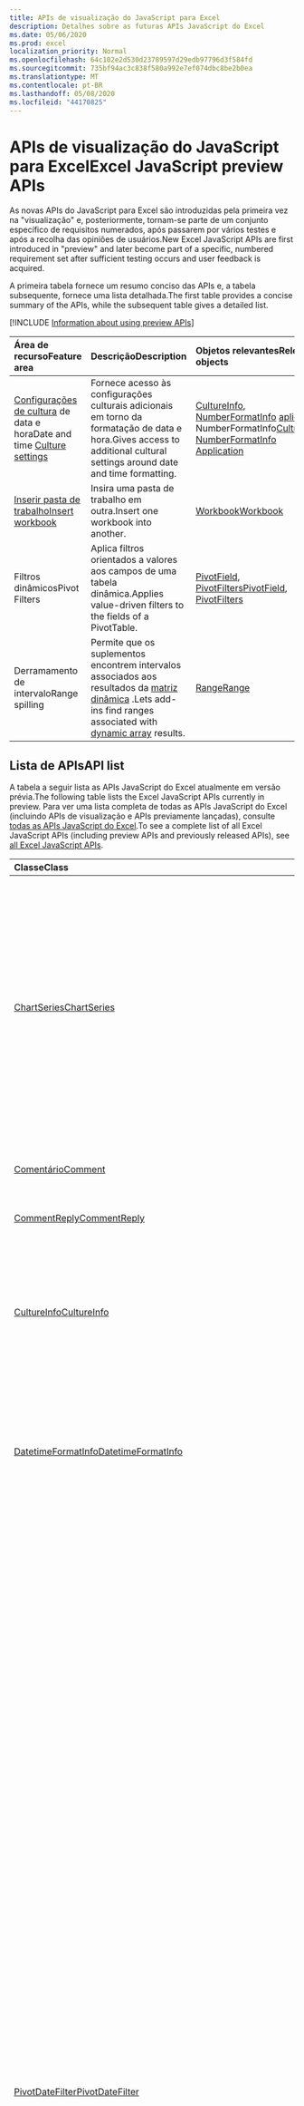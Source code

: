 ```yaml
---
title: APIs de visualização do JavaScript para Excel
description: Detalhes sobre as futuras APIs JavaScript do Excel
ms.date: 05/06/2020
ms.prod: excel
localization_priority: Normal
ms.openlocfilehash: 64c102e2d530d23789597d29edb97796d3f584fd
ms.sourcegitcommit: 735bf94ac3c838f580a992e7ef074dbc8be2b0ea
ms.translationtype: MT
ms.contentlocale: pt-BR
ms.lasthandoff: 05/08/2020
ms.locfileid: "44170825"
---
```

# <a name="excel-javascript-preview-apis"></a><span data-ttu-id="4023e-103">APIs de visualização do JavaScript para Excel</span><span class="sxs-lookup"><span data-stu-id="4023e-103">Excel JavaScript preview APIs</span></span>

<span data-ttu-id="4023e-104">As novas APIs do JavaScript para Excel são introduzidas pela primeira vez na "visualização" e, posteriormente, tornam-se parte de um conjunto específico de requisitos numerados, após passarem por vários testes e após a recolha das opiniões de usuários.</span><span class="sxs-lookup"><span data-stu-id="4023e-104">New Excel JavaScript APIs are first introduced in "preview" and later become part of a specific, numbered requirement set after sufficient testing occurs and user feedback is acquired.</span></span>

<span data-ttu-id="4023e-105">A primeira tabela fornece um resumo conciso das APIs e, a tabela subsequente, fornece uma lista detalhada.</span><span class="sxs-lookup"><span data-stu-id="4023e-105">The first table provides a concise summary of the APIs, while the subsequent table gives a detailed list.</span></span>

[!INCLUDE [Information about using preview APIs](../../includes/using-preview-apis-host.md)]

| <span data-ttu-id="4023e-106">Área de recurso</span><span class="sxs-lookup"><span data-stu-id="4023e-106">Feature area</span></span> | <span data-ttu-id="4023e-107">Descrição</span><span class="sxs-lookup"><span data-stu-id="4023e-107">Description</span></span> | <span data-ttu-id="4023e-108">Objetos relevantes</span><span class="sxs-lookup"><span data-stu-id="4023e-108">Relevant objects</span></span> |
|:--- |:--- |:--- |
| <span data-ttu-id="4023e-109">[Configurações de cultura](../../excel/excel-add-ins-workbooks.md#access-application-culture-settings) de data e hora</span><span class="sxs-lookup"><span data-stu-id="4023e-109">Date and time [Culture settings](../../excel/excel-add-ins-workbooks.md#access-application-culture-settings)</span></span> | <span data-ttu-id="4023e-110">Fornece acesso às configurações culturais adicionais em torno da formatação de data e hora.</span><span class="sxs-lookup"><span data-stu-id="4023e-110">Gives access to additional cultural settings around date and time formatting.</span></span> | <span data-ttu-id="4023e-111">[CultureInfo](/javascript/api/excel/excel.cultureinfo), [NumberFormatInfo](/javascript/api/excel/excel.numberformatinfo) [aplicativo](/javascript/api/excel/excel.application) NumberFormatInfo</span><span class="sxs-lookup"><span data-stu-id="4023e-111">[CultureInfo](/javascript/api/excel/excel.cultureinfo), [NumberFormatInfo](/javascript/api/excel/excel.numberformatinfo) [Application](/javascript/api/excel/excel.application)</span></span> |
| [<span data-ttu-id="4023e-112">Inserir pasta de trabalho</span><span class="sxs-lookup"><span data-stu-id="4023e-112">Insert workbook</span></span>](../../excel/excel-add-ins-workbooks.md#insert-a-copy-of-an-existing-workbook-into-the-current-one-preview) | <span data-ttu-id="4023e-113">Insira uma pasta de trabalho em outra.</span><span class="sxs-lookup"><span data-stu-id="4023e-113">Insert one workbook into another.</span></span>  | [<span data-ttu-id="4023e-114">Workbook</span><span class="sxs-lookup"><span data-stu-id="4023e-114">Workbook</span></span>](/javascript/api/excel/excel.worksheetcollection) |
| <span data-ttu-id="4023e-115">Filtros dinâmicos</span><span class="sxs-lookup"><span data-stu-id="4023e-115">Pivot Filters</span></span> | <span data-ttu-id="4023e-116">Aplica filtros orientados a valores aos campos de uma tabela dinâmica.</span><span class="sxs-lookup"><span data-stu-id="4023e-116">Applies value-driven filters to the fields of a PivotTable.</span></span> | <span data-ttu-id="4023e-117">[PivotField](/javascript/api/excel/excel.pivotfield#applyfilter-filter-), [PivotFilters](/javascript/api/excel/excel.pivotFilters)</span><span class="sxs-lookup"><span data-stu-id="4023e-117">[PivotField](/javascript/api/excel/excel.pivotfield#applyfilter-filter-), [PivotFilters](/javascript/api/excel/excel.pivotFilters)</span></span> |
|<span data-ttu-id="4023e-118">Derramamento de intervalo</span><span class="sxs-lookup"><span data-stu-id="4023e-118">Range spilling</span></span> | <span data-ttu-id="4023e-119">Permite que os suplementos encontrem intervalos associados aos resultados da [matriz dinâmica](https://support.microsoft.com/office/dynamic-array-formulas-and-spilled-array-behavior-205c6b06-03ba-4151-89a1-87a7eb36e531) .</span><span class="sxs-lookup"><span data-stu-id="4023e-119">Lets add-ins find ranges associated with [dynamic array](https://support.microsoft.com/office/dynamic-array-formulas-and-spilled-array-behavior-205c6b06-03ba-4151-89a1-87a7eb36e531) results.</span></span> | [<span data-ttu-id="4023e-120">Range</span><span class="sxs-lookup"><span data-stu-id="4023e-120">Range</span></span>](/javascript/api/excel/excel.range) |

## <a name="api-list"></a><span data-ttu-id="4023e-121">Lista de APIs</span><span class="sxs-lookup"><span data-stu-id="4023e-121">API list</span></span>

<span data-ttu-id="4023e-122">A tabela a seguir lista as APIs JavaScript do Excel atualmente em versão prévia.</span><span class="sxs-lookup"><span data-stu-id="4023e-122">The following table lists the Excel JavaScript APIs currently in preview.</span></span> <span data-ttu-id="4023e-123">Para ver uma lista completa de todas as APIs JavaScript do Excel (incluindo APIs de visualização e APIs previamente lançadas), consulte [todas as APIs JavaScript do Excel](/javascript/api/excel?view=excel-js-preview).</span><span class="sxs-lookup"><span data-stu-id="4023e-123">To see a complete list of all Excel JavaScript APIs (including preview APIs and previously released APIs), see [all Excel JavaScript APIs](/javascript/api/excel?view=excel-js-preview).</span></span>

| <span data-ttu-id="4023e-124">Classe</span><span class="sxs-lookup"><span data-stu-id="4023e-124">Class</span></span> | <span data-ttu-id="4023e-125">Campos</span><span class="sxs-lookup"><span data-stu-id="4023e-125">Fields</span></span> | <span data-ttu-id="4023e-126">Descrição</span><span class="sxs-lookup"><span data-stu-id="4023e-126">Description</span></span> |
|:---|:---|:---|
|[<span data-ttu-id="4023e-127">ChartSeries</span><span class="sxs-lookup"><span data-stu-id="4023e-127">ChartSeries</span></span>](/javascript/api/excel/excel.chartseries)|[<span data-ttu-id="4023e-128">getDimensionValues (dimensão: Excel. ChartSeriesDimension)</span><span class="sxs-lookup"><span data-stu-id="4023e-128">getDimensionValues(dimension: Excel.ChartSeriesDimension)</span></span>](/javascript/api/excel/excel.chartseries#getdimensionvalues-dimension-)|<span data-ttu-id="4023e-129">Obtém os valores de uma única dimensão da série de gráficos.</span><span class="sxs-lookup"><span data-stu-id="4023e-129">Gets the values from a single dimension of the chart series.</span></span> <span data-ttu-id="4023e-130">Podem ser valores de categoria ou valores de dados, dependendo da dimensão especificada e de como os dados são mapeados para a série de gráficos.</span><span class="sxs-lookup"><span data-stu-id="4023e-130">These could be either category values or data values, depending on the dimension specified and how the data is mapped for the chart series.</span></span>|
|[<span data-ttu-id="4023e-131">Comentário</span><span class="sxs-lookup"><span data-stu-id="4023e-131">Comment</span></span>](/javascript/api/excel/excel.comment)|[<span data-ttu-id="4023e-132">contentType</span><span class="sxs-lookup"><span data-stu-id="4023e-132">contentType</span></span>](/javascript/api/excel/excel.comment#contenttype)|<span data-ttu-id="4023e-133">Obtém o tipo de conteúdo do comentário.</span><span class="sxs-lookup"><span data-stu-id="4023e-133">Gets the content type of the comment.</span></span>|
|[<span data-ttu-id="4023e-134">CommentReply</span><span class="sxs-lookup"><span data-stu-id="4023e-134">CommentReply</span></span>](/javascript/api/excel/excel.commentreply)|[<span data-ttu-id="4023e-135">contentType</span><span class="sxs-lookup"><span data-stu-id="4023e-135">contentType</span></span>](/javascript/api/excel/excel.commentreply#contenttype)|<span data-ttu-id="4023e-136">O tipo de conteúdo da resposta.</span><span class="sxs-lookup"><span data-stu-id="4023e-136">The content type of the reply.</span></span>|
|[<span data-ttu-id="4023e-137">CultureInfo</span><span class="sxs-lookup"><span data-stu-id="4023e-137">CultureInfo</span></span>](/javascript/api/excel/excel.cultureinfo)|[<span data-ttu-id="4023e-138">datetimeFormat</span><span class="sxs-lookup"><span data-stu-id="4023e-138">datetimeFormat</span></span>](/javascript/api/excel/excel.cultureinfo#datetimeformat)|<span data-ttu-id="4023e-139">Define o formato culturalmente apropriado para exibir data e hora.</span><span class="sxs-lookup"><span data-stu-id="4023e-139">Defines the culturally appropriate format of displaying date and time.</span></span> <span data-ttu-id="4023e-140">Isso é baseado nas configurações atuais de cultura do sistema.</span><span class="sxs-lookup"><span data-stu-id="4023e-140">This is based on current system culture settings.</span></span>|
|[<span data-ttu-id="4023e-141">DatetimeFormatInfo</span><span class="sxs-lookup"><span data-stu-id="4023e-141">DatetimeFormatInfo</span></span>](/javascript/api/excel/excel.datetimeformatinfo)|[<span data-ttu-id="4023e-142">dateSeparator</span><span class="sxs-lookup"><span data-stu-id="4023e-142">dateSeparator</span></span>](/javascript/api/excel/excel.datetimeformatinfo#dateseparator)|<span data-ttu-id="4023e-143">Obtém a cadeia de caracteres usada como o separador de data.</span><span class="sxs-lookup"><span data-stu-id="4023e-143">Gets the string used as the date separator.</span></span> <span data-ttu-id="4023e-144">Isso é baseado nas configurações atuais do sistema.</span><span class="sxs-lookup"><span data-stu-id="4023e-144">This is based on current system settings.</span></span>|
||[<span data-ttu-id="4023e-145">longDatePattern</span><span class="sxs-lookup"><span data-stu-id="4023e-145">longDatePattern</span></span>](/javascript/api/excel/excel.datetimeformatinfo#longdatepattern)|<span data-ttu-id="4023e-146">Obtém a cadeia de caracteres de formato para um valor de data longa.</span><span class="sxs-lookup"><span data-stu-id="4023e-146">Gets the format string for a long date value.</span></span> <span data-ttu-id="4023e-147">Isso é baseado nas configurações atuais do sistema.</span><span class="sxs-lookup"><span data-stu-id="4023e-147">This is based on current system settings.</span></span>|
||[<span data-ttu-id="4023e-148">longTimePattern</span><span class="sxs-lookup"><span data-stu-id="4023e-148">longTimePattern</span></span>](/javascript/api/excel/excel.datetimeformatinfo#longtimepattern)|<span data-ttu-id="4023e-149">Obtém a cadeia de caracteres de formato para um valor de tempo longo.</span><span class="sxs-lookup"><span data-stu-id="4023e-149">Gets the format string for a long time value.</span></span> <span data-ttu-id="4023e-150">Isso é baseado nas configurações atuais do sistema.</span><span class="sxs-lookup"><span data-stu-id="4023e-150">This is based on current system settings.</span></span>|
||[<span data-ttu-id="4023e-151">shortDatePattern</span><span class="sxs-lookup"><span data-stu-id="4023e-151">shortDatePattern</span></span>](/javascript/api/excel/excel.datetimeformatinfo#shortdatepattern)|<span data-ttu-id="4023e-152">Obtém a cadeia de caracteres de formato para um valor de data abreviada.</span><span class="sxs-lookup"><span data-stu-id="4023e-152">Gets the format string for a short date value.</span></span> <span data-ttu-id="4023e-153">Isso é baseado nas configurações atuais do sistema.</span><span class="sxs-lookup"><span data-stu-id="4023e-153">This is based on current system settings.</span></span>|
||[<span data-ttu-id="4023e-154">timeSeparator</span><span class="sxs-lookup"><span data-stu-id="4023e-154">timeSeparator</span></span>](/javascript/api/excel/excel.datetimeformatinfo#timeseparator)|<span data-ttu-id="4023e-155">Obtém a cadeia de caracteres usada como o separador de tempo.</span><span class="sxs-lookup"><span data-stu-id="4023e-155">Gets the string used as the time separator.</span></span> <span data-ttu-id="4023e-156">Isso é baseado nas configurações atuais do sistema.</span><span class="sxs-lookup"><span data-stu-id="4023e-156">This is based on current system settings.</span></span>|
|[<span data-ttu-id="4023e-157">PivotDateFilter</span><span class="sxs-lookup"><span data-stu-id="4023e-157">PivotDateFilter</span></span>](/javascript/api/excel/excel.pivotdatefilter)|[<span data-ttu-id="4023e-158">comparador</span><span class="sxs-lookup"><span data-stu-id="4023e-158">comparator</span></span>](/javascript/api/excel/excel.pivotdatefilter#comparator)|<span data-ttu-id="4023e-159">O comparador é o valor estático ao qual outros valores são comparados.</span><span class="sxs-lookup"><span data-stu-id="4023e-159">The comparator is the static value to which other values are compared.</span></span> <span data-ttu-id="4023e-160">O tipo de comparação é definido pela condição.</span><span class="sxs-lookup"><span data-stu-id="4023e-160">The type of comparison is defined by the condition.</span></span>|
||[<span data-ttu-id="4023e-161">condição</span><span class="sxs-lookup"><span data-stu-id="4023e-161">condition</span></span>](/javascript/api/excel/excel.pivotdatefilter#condition)|<span data-ttu-id="4023e-162">Especifica a condição para o filtro, que define os critérios de filtragem necessários.</span><span class="sxs-lookup"><span data-stu-id="4023e-162">Specifies the condition for the filter, which defines the necessary filtering criteria.</span></span>|
||[<span data-ttu-id="4023e-163">Exclude</span><span class="sxs-lookup"><span data-stu-id="4023e-163">exclusive</span></span>](/javascript/api/excel/excel.pivotdatefilter#exclusive)|<span data-ttu-id="4023e-164">Se true, Filter *excluirá* itens que atendem aos critérios.</span><span class="sxs-lookup"><span data-stu-id="4023e-164">If true, filter *excludes* items that meet criteria.</span></span> <span data-ttu-id="4023e-165">O padrão é false (filtrar para incluir itens que atendam aos critérios).</span><span class="sxs-lookup"><span data-stu-id="4023e-165">The default is false (filter to include items that meet criteria).</span></span>|
||[<span data-ttu-id="4023e-166">lowerBound</span><span class="sxs-lookup"><span data-stu-id="4023e-166">lowerBound</span></span>](/javascript/api/excel/excel.pivotdatefilter#lowerbound)|<span data-ttu-id="4023e-167">O limite inferior do intervalo para a `Between` condição de filtro.</span><span class="sxs-lookup"><span data-stu-id="4023e-167">The lower-bound of the range for the `Between` filter condition.</span></span>|
||[<span data-ttu-id="4023e-168">upperBound</span><span class="sxs-lookup"><span data-stu-id="4023e-168">upperBound</span></span>](/javascript/api/excel/excel.pivotdatefilter#upperbound)|<span data-ttu-id="4023e-169">O limite superior do intervalo para a `Between` condição de filtro.</span><span class="sxs-lookup"><span data-stu-id="4023e-169">The upper-bound of the range for the `Between` filter condition.</span></span>|
||[<span data-ttu-id="4023e-170">wholeDays</span><span class="sxs-lookup"><span data-stu-id="4023e-170">wholeDays</span></span>](/javascript/api/excel/excel.pivotdatefilter#wholedays)|<span data-ttu-id="4023e-171">Para as condições `Equals`de filtro `Between` ,, e, indica se as comparações devem ser feitas como dias inteiros. `Before` `After`</span><span class="sxs-lookup"><span data-stu-id="4023e-171">For `Equals`, `Before`, `After`, and `Between` filter conditions, indicates if comparisons should be made as whole days.</span></span>|
|[<span data-ttu-id="4023e-172">PivotField</span><span class="sxs-lookup"><span data-stu-id="4023e-172">PivotField</span></span>](/javascript/api/excel/excel.pivotfield)|[<span data-ttu-id="4023e-173">applyFilter (filtro: Excel. PivotFilters)</span><span class="sxs-lookup"><span data-stu-id="4023e-173">applyFilter(filter: Excel.PivotFilters)</span></span>](/javascript/api/excel/excel.pivotfield#applyfilter-filter-)|<span data-ttu-id="4023e-174">Define um ou vários dos PivotFilters atuais do campo e os aplica ao campo.</span><span class="sxs-lookup"><span data-stu-id="4023e-174">Sets one or multiple of the field's current PivotFilters and applies them to the field.</span></span>|
||[<span data-ttu-id="4023e-175">clearAllFilters ()</span><span class="sxs-lookup"><span data-stu-id="4023e-175">clearAllFilters()</span></span>](/javascript/api/excel/excel.pivotfield#clearallfilters--)|<span data-ttu-id="4023e-176">Limpa todos os critérios de todos os filtros de campo.</span><span class="sxs-lookup"><span data-stu-id="4023e-176">Clears all criteria from all of the field's filters.</span></span> <span data-ttu-id="4023e-177">Isso removerá qualquer filtragem ativa no campo.</span><span class="sxs-lookup"><span data-stu-id="4023e-177">This removes any active filtering on the field.</span></span>|
||[<span data-ttu-id="4023e-178">clearFilter (FilterType: Excel. PivotFilterType)</span><span class="sxs-lookup"><span data-stu-id="4023e-178">clearFilter(filterType: Excel.PivotFilterType)</span></span>](/javascript/api/excel/excel.pivotfield#clearfilter-filtertype-)|<span data-ttu-id="4023e-179">Limpa todos os critérios existentes do filtro do campo de determinado tipo (se houver algum aplicado no momento).</span><span class="sxs-lookup"><span data-stu-id="4023e-179">Clears all existing criteria from the field's filter of the given type (if one is currently applied).</span></span>|
||[<span data-ttu-id="4023e-180">GetFilters ()</span><span class="sxs-lookup"><span data-stu-id="4023e-180">getFilters()</span></span>](/javascript/api/excel/excel.pivotfield#getfilters--)|<span data-ttu-id="4023e-181">Obtém todos os filtros aplicados no campo no momento.</span><span class="sxs-lookup"><span data-stu-id="4023e-181">Gets all filters currently applied on the field.</span></span>|
||[<span data-ttu-id="4023e-182">IsFiltered (FilterType?: Excel. PivotFilterType)</span><span class="sxs-lookup"><span data-stu-id="4023e-182">isFiltered(filterType?: Excel.PivotFilterType)</span></span>](/javascript/api/excel/excel.pivotfield#isfiltered-filtertype-)|<span data-ttu-id="4023e-183">Verifica se há filtros aplicados no campo.</span><span class="sxs-lookup"><span data-stu-id="4023e-183">Checks if there are any applied filters on the field.</span></span>|
|[<span data-ttu-id="4023e-184">PivotFilters</span><span class="sxs-lookup"><span data-stu-id="4023e-184">PivotFilters</span></span>](/javascript/api/excel/excel.pivotfilters)|[<span data-ttu-id="4023e-185">dateFilter</span><span class="sxs-lookup"><span data-stu-id="4023e-185">dateFilter</span></span>](/javascript/api/excel/excel.pivotfilters#datefilter)|<span data-ttu-id="4023e-186">O filtro de data atualmente aplicado ao PivotField.</span><span class="sxs-lookup"><span data-stu-id="4023e-186">The PivotField's currently applied date filter.</span></span> <span data-ttu-id="4023e-187">Nulo se nenhum for aplicado.</span><span class="sxs-lookup"><span data-stu-id="4023e-187">Null if none is applied.</span></span>|
||[<span data-ttu-id="4023e-188">labelFilter</span><span class="sxs-lookup"><span data-stu-id="4023e-188">labelFilter</span></span>](/javascript/api/excel/excel.pivotfilters#labelfilter)|<span data-ttu-id="4023e-189">O filtro de rótulo do PivotField atualmente aplicado.</span><span class="sxs-lookup"><span data-stu-id="4023e-189">The PivotField's currently applied label filter.</span></span> <span data-ttu-id="4023e-190">Nulo se nenhum for aplicado.</span><span class="sxs-lookup"><span data-stu-id="4023e-190">Null if none is applied.</span></span>|
||[<span data-ttu-id="4023e-191">manualFilter</span><span class="sxs-lookup"><span data-stu-id="4023e-191">manualFilter</span></span>](/javascript/api/excel/excel.pivotfilters#manualfilter)|<span data-ttu-id="4023e-192">O filtro manual aplicado no momento do PivotField.</span><span class="sxs-lookup"><span data-stu-id="4023e-192">The PivotField's currently applied manual filter.</span></span> <span data-ttu-id="4023e-193">Nulo se nenhum for aplicado.</span><span class="sxs-lookup"><span data-stu-id="4023e-193">Null if none is applied.</span></span>|
||[<span data-ttu-id="4023e-194">valueFilter</span><span class="sxs-lookup"><span data-stu-id="4023e-194">valueFilter</span></span>](/javascript/api/excel/excel.pivotfilters#valuefilter)|<span data-ttu-id="4023e-195">O filtro de valor atualmente aplicado ao PivotField.</span><span class="sxs-lookup"><span data-stu-id="4023e-195">The PivotField's currently applied value filter.</span></span> <span data-ttu-id="4023e-196">Nulo se nenhum for aplicado.</span><span class="sxs-lookup"><span data-stu-id="4023e-196">Null if none is applied.</span></span>|
|[<span data-ttu-id="4023e-197">PivotLabelFilter</span><span class="sxs-lookup"><span data-stu-id="4023e-197">PivotLabelFilter</span></span>](/javascript/api/excel/excel.pivotlabelfilter)|[<span data-ttu-id="4023e-198">comparador</span><span class="sxs-lookup"><span data-stu-id="4023e-198">comparator</span></span>](/javascript/api/excel/excel.pivotlabelfilter#comparator)|<span data-ttu-id="4023e-199">O comparador é o valor estático ao qual outros valores são comparados.</span><span class="sxs-lookup"><span data-stu-id="4023e-199">The comparator is the static value to which other values are compared.</span></span> <span data-ttu-id="4023e-200">O tipo de comparação é definido pela condição.</span><span class="sxs-lookup"><span data-stu-id="4023e-200">The type of comparison is defined by the condition.</span></span>|
||[<span data-ttu-id="4023e-201">condição</span><span class="sxs-lookup"><span data-stu-id="4023e-201">condition</span></span>](/javascript/api/excel/excel.pivotlabelfilter#condition)|<span data-ttu-id="4023e-202">Especifica a condição para o filtro, que define os critérios de filtragem necessários.</span><span class="sxs-lookup"><span data-stu-id="4023e-202">Specifies the condition for the filter, which defines the necessary filtering criteria.</span></span>|
||[<span data-ttu-id="4023e-203">Exclude</span><span class="sxs-lookup"><span data-stu-id="4023e-203">exclusive</span></span>](/javascript/api/excel/excel.pivotlabelfilter#exclusive)|<span data-ttu-id="4023e-204">Se true, Filter *excluirá* itens que atendem aos critérios.</span><span class="sxs-lookup"><span data-stu-id="4023e-204">If true, filter *excludes* items that meet criteria.</span></span> <span data-ttu-id="4023e-205">O padrão é false (filtrar para incluir itens que atendam aos critérios).</span><span class="sxs-lookup"><span data-stu-id="4023e-205">The default is false (filter to include items that meet criteria).</span></span>|
||[<span data-ttu-id="4023e-206">lowerBound</span><span class="sxs-lookup"><span data-stu-id="4023e-206">lowerBound</span></span>](/javascript/api/excel/excel.pivotlabelfilter#lowerbound)|<span data-ttu-id="4023e-207">O limite inferior do intervalo para a condição de filtro between.</span><span class="sxs-lookup"><span data-stu-id="4023e-207">The lower-bound of the range for the Between filter condition.</span></span>|
||[<span data-ttu-id="4023e-208">Subcadeia</span><span class="sxs-lookup"><span data-stu-id="4023e-208">substring</span></span>](/javascript/api/excel/excel.pivotlabelfilter#substring)|<span data-ttu-id="4023e-209">A subcadeia de caracteres `BeginsWith`usada `EndsWith`para as `Contains` condições de filtro, e.</span><span class="sxs-lookup"><span data-stu-id="4023e-209">The substring used for `BeginsWith`, `EndsWith`, and `Contains` filter conditions.</span></span>|
||[<span data-ttu-id="4023e-210">upperBound</span><span class="sxs-lookup"><span data-stu-id="4023e-210">upperBound</span></span>](/javascript/api/excel/excel.pivotlabelfilter#upperbound)|<span data-ttu-id="4023e-211">O limite superior do intervalo para a condição de filtro entre.</span><span class="sxs-lookup"><span data-stu-id="4023e-211">The upper-bound of the range for the Between filter condition.</span></span>|
|[<span data-ttu-id="4023e-212">PivotLayout</span><span class="sxs-lookup"><span data-stu-id="4023e-212">PivotLayout</span></span>](/javascript/api/excel/excel.pivotlayout)|[<span data-ttu-id="4023e-213">getCell(dataHierarchy: DataPivotHierarchy \| string, rowItems: Array<PivotItem \| string>, columnItems: Array<PivotItem \| string>)</span><span class="sxs-lookup"><span data-stu-id="4023e-213">getCell(dataHierarchy: DataPivotHierarchy \| string, rowItems: Array<PivotItem \| string>, columnItems: Array<PivotItem \| string>)</span></span>](/javascript/api/excel/excel.pivotlayout#getcell-datahierarchy--rowitems--columnitems-)|<span data-ttu-id="4023e-214">Obtém uma célula exclusiva na tabela dinâmica com base em uma hierarquia de dados, bem como os itens de linha e coluna de suas respectivas hierarquias.</span><span class="sxs-lookup"><span data-stu-id="4023e-214">Gets a unique cell in the PivotTable based on a data hierarchy and the row and column items of their respective hierarchies.</span></span> <span data-ttu-id="4023e-215">A célula retornada é a interseção da linha e coluna fornecidas que contém os dados da hierarquia especificada.</span><span class="sxs-lookup"><span data-stu-id="4023e-215">The returned cell is the intersection of the given row and column that contains the data from the given hierarchy.</span></span> <span data-ttu-id="4023e-216">Esse método é o inverso de chamar getPivotItems e getDataHierarchy em uma célula específica.</span><span class="sxs-lookup"><span data-stu-id="4023e-216">This method is the inverse of calling getPivotItems and getDataHierarchy on a particular cell.</span></span>|
||[<span data-ttu-id="4023e-217">tabela dinâmica</span><span class="sxs-lookup"><span data-stu-id="4023e-217">pivotStyle</span></span>](/javascript/api/excel/excel.pivotlayout#pivotstyle)|<span data-ttu-id="4023e-218">O estilo aplicado à tabela dinâmica.</span><span class="sxs-lookup"><span data-stu-id="4023e-218">The style applied to the PivotTable.</span></span>|
||[<span data-ttu-id="4023e-219">setStyle (Style: String \| pivotstyle \| BuiltInPivotTableStyle)</span><span class="sxs-lookup"><span data-stu-id="4023e-219">setStyle(style: string \| PivotTableStyle \| BuiltInPivotTableStyle)</span></span>](/javascript/api/excel/excel.pivotlayout#setstyle-style-)|<span data-ttu-id="4023e-220">Define o estilo aplicado à tabela dinâmica.</span><span class="sxs-lookup"><span data-stu-id="4023e-220">Sets the style applied to the PivotTable.</span></span>|
|[<span data-ttu-id="4023e-221">PivotManualFilter</span><span class="sxs-lookup"><span data-stu-id="4023e-221">PivotManualFilter</span></span>](/javascript/api/excel/excel.pivotmanualfilter)|[<span data-ttu-id="4023e-222">selectedItems</span><span class="sxs-lookup"><span data-stu-id="4023e-222">selectedItems</span></span>](/javascript/api/excel/excel.pivotmanualfilter#selecteditems)|<span data-ttu-id="4023e-223">Uma lista de itens selecionados a serem filtrados manualmente.</span><span class="sxs-lookup"><span data-stu-id="4023e-223">A list of selected items to manually filter.</span></span> <span data-ttu-id="4023e-224">Eles devem ser itens válidos e existentes do campo escolhido.</span><span class="sxs-lookup"><span data-stu-id="4023e-224">These must be existing and valid items from the chosen field.</span></span>|
|[<span data-ttu-id="4023e-225">PivotTable</span><span class="sxs-lookup"><span data-stu-id="4023e-225">PivotTable</span></span>](/javascript/api/excel/excel.pivottable)|[<span data-ttu-id="4023e-226">allowMultipleFiltersPerField</span><span class="sxs-lookup"><span data-stu-id="4023e-226">allowMultipleFiltersPerField</span></span>](/javascript/api/excel/excel.pivottable#allowmultiplefiltersperfield)|<span data-ttu-id="4023e-227">Especifica se a tabela dinâmica permite o aplicativo de vários PivotFilters em um determinado campo PivotField na tabela.</span><span class="sxs-lookup"><span data-stu-id="4023e-227">Specifies if the PivotTable allows the application of multiple PivotFilters on a given PivotField in the table.</span></span>|
|[<span data-ttu-id="4023e-228">PivotValueFilter</span><span class="sxs-lookup"><span data-stu-id="4023e-228">PivotValueFilter</span></span>](/javascript/api/excel/excel.pivotvaluefilter)|[<span data-ttu-id="4023e-229">comparador</span><span class="sxs-lookup"><span data-stu-id="4023e-229">comparator</span></span>](/javascript/api/excel/excel.pivotvaluefilter#comparator)|<span data-ttu-id="4023e-230">O comparador é o valor estático ao qual outros valores são comparados.</span><span class="sxs-lookup"><span data-stu-id="4023e-230">The comparator is the static value to which other values are compared.</span></span> <span data-ttu-id="4023e-231">O tipo de comparação é definido pela condição.</span><span class="sxs-lookup"><span data-stu-id="4023e-231">The type of comparison is defined by the condition.</span></span>|
||[<span data-ttu-id="4023e-232">condição</span><span class="sxs-lookup"><span data-stu-id="4023e-232">condition</span></span>](/javascript/api/excel/excel.pivotvaluefilter#condition)|<span data-ttu-id="4023e-233">Especifica a condição para o filtro, que define os critérios de filtragem necessários.</span><span class="sxs-lookup"><span data-stu-id="4023e-233">Specifies the condition for the filter, which defines the necessary filtering criteria.</span></span>|
||[<span data-ttu-id="4023e-234">Exclude</span><span class="sxs-lookup"><span data-stu-id="4023e-234">exclusive</span></span>](/javascript/api/excel/excel.pivotvaluefilter#exclusive)|<span data-ttu-id="4023e-235">Se true, Filter *excluirá* itens que atendem aos critérios.</span><span class="sxs-lookup"><span data-stu-id="4023e-235">If true, filter *excludes* items that meet criteria.</span></span> <span data-ttu-id="4023e-236">O padrão é false (filtrar para incluir itens que atendam aos critérios).</span><span class="sxs-lookup"><span data-stu-id="4023e-236">The default is false (filter to include items that meet criteria).</span></span>|
||[<span data-ttu-id="4023e-237">lowerBound</span><span class="sxs-lookup"><span data-stu-id="4023e-237">lowerBound</span></span>](/javascript/api/excel/excel.pivotvaluefilter#lowerbound)|<span data-ttu-id="4023e-238">O limite inferior do intervalo para a `Between` condição de filtro.</span><span class="sxs-lookup"><span data-stu-id="4023e-238">The lower-bound of the range for the `Between` filter condition.</span></span>|
||[<span data-ttu-id="4023e-239">SelectionType</span><span class="sxs-lookup"><span data-stu-id="4023e-239">selectionType</span></span>](/javascript/api/excel/excel.pivotvaluefilter#selectiontype)|<span data-ttu-id="4023e-240">Especifica se o filtro é para os N itens superiores/inferiores, N superior/inferior% ou soma superior/inferior N.</span><span class="sxs-lookup"><span data-stu-id="4023e-240">Specifies if the filter is for the top/bottom N items, top/bottom N percent, or top/bottom N sum.</span></span>|
||[<span data-ttu-id="4023e-241">soleira</span><span class="sxs-lookup"><span data-stu-id="4023e-241">threshold</span></span>](/javascript/api/excel/excel.pivotvaluefilter#threshold)|<span data-ttu-id="4023e-242">O número de limite de "N" de itens, porcentagem ou soma a ser filtrado para uma condição de filtro Top/Bottom.</span><span class="sxs-lookup"><span data-stu-id="4023e-242">The "N" threshold number of items, percent, or sum to be filtered for a Top/Bottom filter condition.</span></span>|
||[<span data-ttu-id="4023e-243">upperBound</span><span class="sxs-lookup"><span data-stu-id="4023e-243">upperBound</span></span>](/javascript/api/excel/excel.pivotvaluefilter#upperbound)|<span data-ttu-id="4023e-244">O limite superior do intervalo para a `Between` condição de filtro.</span><span class="sxs-lookup"><span data-stu-id="4023e-244">The upper-bound of the range for the `Between` filter condition.</span></span>|
||[<span data-ttu-id="4023e-245">value</span><span class="sxs-lookup"><span data-stu-id="4023e-245">value</span></span>](/javascript/api/excel/excel.pivotvaluefilter#value)|<span data-ttu-id="4023e-246">Nome do "valor" escolhido no campo pelo qual filtrar.</span><span class="sxs-lookup"><span data-stu-id="4023e-246">Name of the chosen "value" in the field by which to filter.</span></span>|
|[<span data-ttu-id="4023e-247">Range</span><span class="sxs-lookup"><span data-stu-id="4023e-247">Range</span></span>](/javascript/api/excel/excel.range)|[<span data-ttu-id="4023e-248">getSpillParent()</span><span class="sxs-lookup"><span data-stu-id="4023e-248">getSpillParent()</span></span>](/javascript/api/excel/excel.range#getspillparent--)|<span data-ttu-id="4023e-249">Obtém o objeto range que contém a célula âncora para uma célula que recebe o despejo.</span><span class="sxs-lookup"><span data-stu-id="4023e-249">Gets the range object containing the anchor cell for a cell getting spilled into.</span></span> <span data-ttu-id="4023e-250">Falha se aplicado a um intervalo com mais de uma célula.</span><span class="sxs-lookup"><span data-stu-id="4023e-250">Fails if applied to a range with more than one cell.</span></span>|
||[<span data-ttu-id="4023e-251">getSpillParentOrNullObject()</span><span class="sxs-lookup"><span data-stu-id="4023e-251">getSpillParentOrNullObject()</span></span>](/javascript/api/excel/excel.range#getspillparentornullobject--)|<span data-ttu-id="4023e-252">Obtém o objeto range que contém a célula âncora para uma célula que recebe o despejo.</span><span class="sxs-lookup"><span data-stu-id="4023e-252">Gets the range object containing the anchor cell for a cell getting spilled into.</span></span>|
||[<span data-ttu-id="4023e-253">getSpillingToRange()</span><span class="sxs-lookup"><span data-stu-id="4023e-253">getSpillingToRange()</span></span>](/javascript/api/excel/excel.range#getspillingtorange--)|<span data-ttu-id="4023e-254">Obtém objeto range que contém o intervalo de despejo quando chamado em uma célula âncora.</span><span class="sxs-lookup"><span data-stu-id="4023e-254">Gets the range object containing the spill range when called on an anchor cell.</span></span> <span data-ttu-id="4023e-255">Falha se aplicado a um intervalo com mais de uma célula.</span><span class="sxs-lookup"><span data-stu-id="4023e-255">Fails if applied to a range with more than one cell.</span></span>|
||[<span data-ttu-id="4023e-256">getSpillingToRangeOrNullObject()</span><span class="sxs-lookup"><span data-stu-id="4023e-256">getSpillingToRangeOrNullObject()</span></span>](/javascript/api/excel/excel.range#getspillingtorangeornullobject--)|<span data-ttu-id="4023e-257">Obtém objeto range que contém o intervalo de despejo quando chamado em uma célula âncora.</span><span class="sxs-lookup"><span data-stu-id="4023e-257">Gets the range object containing the spill range when called on an anchor cell.</span></span>|
||[<span data-ttu-id="4023e-258">hasSpill</span><span class="sxs-lookup"><span data-stu-id="4023e-258">hasSpill</span></span>](/javascript/api/excel/excel.range#hasspill)|<span data-ttu-id="4023e-259">Representa se todas as células têm uma borda de despejo.</span><span class="sxs-lookup"><span data-stu-id="4023e-259">Represents if all cells have a spill border.</span></span>|
||[<span data-ttu-id="4023e-260">numberFormatCategories</span><span class="sxs-lookup"><span data-stu-id="4023e-260">numberFormatCategories</span></span>](/javascript/api/excel/excel.range#numberformatcategories)|<span data-ttu-id="4023e-261">Representa a categoria do formato de número de cada célula.</span><span class="sxs-lookup"><span data-stu-id="4023e-261">Represents the category of number format of each cell.</span></span>|
||[<span data-ttu-id="4023e-262">savedAsArray</span><span class="sxs-lookup"><span data-stu-id="4023e-262">savedAsArray</span></span>](/javascript/api/excel/excel.range#savedasarray)|<span data-ttu-id="4023e-263">Representa se todas as células seriam salvas como uma fórmula de matriz.</span><span class="sxs-lookup"><span data-stu-id="4023e-263">Represents if ALL the cells would be saved as an array formula.</span></span>|
|[<span data-ttu-id="4023e-264">ShapeCollection</span><span class="sxs-lookup"><span data-stu-id="4023e-264">ShapeCollection</span></span>](/javascript/api/excel/excel.shapecollection)|[<span data-ttu-id="4023e-265">addSvg(xml: string)</span><span class="sxs-lookup"><span data-stu-id="4023e-265">addSvg(xml: string)</span></span>](/javascript/api/excel/excel.shapecollection#addsvg-xml-)|<span data-ttu-id="4023e-266">Cria um gráfico vetorial escalável (SVG) de uma cadeia de caracteres XML e a adiciona à planilha.</span><span class="sxs-lookup"><span data-stu-id="4023e-266">Creates a scalable vector graphic (SVG) from an XML string and adds it to the worksheet.</span></span> <span data-ttu-id="4023e-267">Retorna um objeto Shape que representa a nova imagem.</span><span class="sxs-lookup"><span data-stu-id="4023e-267">Returns a Shape object that represents the new image.</span></span>|
|[<span data-ttu-id="4023e-268">Segmentação de dados</span><span class="sxs-lookup"><span data-stu-id="4023e-268">Slicer</span></span>](/javascript/api/excel/excel.slicer)|[<span data-ttu-id="4023e-269">nameInFormula</span><span class="sxs-lookup"><span data-stu-id="4023e-269">nameInFormula</span></span>](/javascript/api/excel/excel.slicer#nameinformula)|<span data-ttu-id="4023e-270">Representa o nome da segmentação de dados usada na fórmula.</span><span class="sxs-lookup"><span data-stu-id="4023e-270">Represents the slicer name used in the formula.</span></span>|
||[<span data-ttu-id="4023e-271">slicerStyle</span><span class="sxs-lookup"><span data-stu-id="4023e-271">slicerStyle</span></span>](/javascript/api/excel/excel.slicer#slicerstyle)|<span data-ttu-id="4023e-272">O estilo aplicado à segmentação de,.</span><span class="sxs-lookup"><span data-stu-id="4023e-272">The style applied to the Slicer.</span></span>|
||[<span data-ttu-id="4023e-273">setStyle (Style: String \| pivotstyle \| BuiltInSlicerStyle)</span><span class="sxs-lookup"><span data-stu-id="4023e-273">setStyle(style: string \| PivotTableStyle \| BuiltInSlicerStyle)</span></span>](/javascript/api/excel/excel.slicer#setstyle-style-)|<span data-ttu-id="4023e-274">Define o estilo aplicado à segmentação de,.</span><span class="sxs-lookup"><span data-stu-id="4023e-274">Sets the style applied to the slicer.</span></span>|
|[<span data-ttu-id="4023e-275">Table</span><span class="sxs-lookup"><span data-stu-id="4023e-275">Table</span></span>](/javascript/api/excel/excel.table)|[<span data-ttu-id="4023e-276">clearStyle()</span><span class="sxs-lookup"><span data-stu-id="4023e-276">clearStyle()</span></span>](/javascript/api/excel/excel.table#clearstyle--)|<span data-ttu-id="4023e-277">Altera a tabela para usar o estilo de tabela padrão.</span><span class="sxs-lookup"><span data-stu-id="4023e-277">Changes the table to use the default table style.</span></span>|
||[<span data-ttu-id="4023e-278">onFiltered</span><span class="sxs-lookup"><span data-stu-id="4023e-278">onFiltered</span></span>](/javascript/api/excel/excel.table#onfiltered)|<span data-ttu-id="4023e-279">Ocorre quando o filtro é aplicado em uma tabela específica.</span><span class="sxs-lookup"><span data-stu-id="4023e-279">Occurs when filter is applied on a specific table.</span></span>|
||[<span data-ttu-id="4023e-280">tableStyle</span><span class="sxs-lookup"><span data-stu-id="4023e-280">tableStyle</span></span>](/javascript/api/excel/excel.table#tablestyle)|<span data-ttu-id="4023e-281">O estilo aplicado à tabela.</span><span class="sxs-lookup"><span data-stu-id="4023e-281">The style applied to the Table.</span></span>|
||[<span data-ttu-id="4023e-282">setStyle (Style: String \| pivotstyle \| BuiltInTableStyle)</span><span class="sxs-lookup"><span data-stu-id="4023e-282">setStyle(style: string \| PivotTableStyle \| BuiltInTableStyle)</span></span>](/javascript/api/excel/excel.table#setstyle-style-)|<span data-ttu-id="4023e-283">Define o estilo aplicado à segmentação de,.</span><span class="sxs-lookup"><span data-stu-id="4023e-283">Sets the style applied to the slicer.</span></span>|
|[<span data-ttu-id="4023e-284">TableCollection</span><span class="sxs-lookup"><span data-stu-id="4023e-284">TableCollection</span></span>](/javascript/api/excel/excel.tablecollection)|[<span data-ttu-id="4023e-285">onFiltered</span><span class="sxs-lookup"><span data-stu-id="4023e-285">onFiltered</span></span>](/javascript/api/excel/excel.tablecollection#onfiltered)|<span data-ttu-id="4023e-286">Ocorre quando o filtro é aplicado em uma tabela localizada em uma pasta de trabalho ou em uma planilha.</span><span class="sxs-lookup"><span data-stu-id="4023e-286">Occurs when filter is applied on any table in a workbook, or a worksheet.</span></span>|
|[<span data-ttu-id="4023e-287">TableFilteredEventArgs</span><span class="sxs-lookup"><span data-stu-id="4023e-287">TableFilteredEventArgs</span></span>](/javascript/api/excel/excel.tablefilteredeventargs)|[<span data-ttu-id="4023e-288">tableId</span><span class="sxs-lookup"><span data-stu-id="4023e-288">tableId</span></span>](/javascript/api/excel/excel.tablefilteredeventargs#tableid)|<span data-ttu-id="4023e-289">Obtém a ID da tabela na qual o filtro é aplicado.</span><span class="sxs-lookup"><span data-stu-id="4023e-289">Gets the id of the table in which the filter is applied.</span></span>|
||[<span data-ttu-id="4023e-290">tipo</span><span class="sxs-lookup"><span data-stu-id="4023e-290">type</span></span>](/javascript/api/excel/excel.tablefilteredeventargs#type)|<span data-ttu-id="4023e-291">Obtém o tipo do evento.</span><span class="sxs-lookup"><span data-stu-id="4023e-291">Gets the type of the event.</span></span> <span data-ttu-id="4023e-292">Para saber detalhes, confira Excel.EventType.</span><span class="sxs-lookup"><span data-stu-id="4023e-292">See Excel.EventType for details.</span></span>|
||[<span data-ttu-id="4023e-293">worksheetId</span><span class="sxs-lookup"><span data-stu-id="4023e-293">worksheetId</span></span>](/javascript/api/excel/excel.tablefilteredeventargs#worksheetid)|<span data-ttu-id="4023e-294">Obtém a ID da planilha que contém a tabela.</span><span class="sxs-lookup"><span data-stu-id="4023e-294">Gets the id of the worksheet which contains the table.</span></span>|
|[<span data-ttu-id="4023e-295">Pasta de trabalho</span><span class="sxs-lookup"><span data-stu-id="4023e-295">Workbook</span></span>](/javascript/api/excel/excel.workbook)|[<span data-ttu-id="4023e-296">showPivotFieldList</span><span class="sxs-lookup"><span data-stu-id="4023e-296">showPivotFieldList</span></span>](/javascript/api/excel/excel.workbook#showpivotfieldlist)|<span data-ttu-id="4023e-297">Especifica se o painel de lista de campos da tabela dinâmica é mostrado no nível da pasta de trabalho.</span><span class="sxs-lookup"><span data-stu-id="4023e-297">Specifies whether the PivotTable's field list pane is shown at the workbook level.</span></span>|
||[<span data-ttu-id="4023e-298">use1904DateSystem</span><span class="sxs-lookup"><span data-stu-id="4023e-298">use1904DateSystem</span></span>](/javascript/api/excel/excel.workbook#use1904datesystem)|<span data-ttu-id="4023e-299">True se a pasta de trabalho usar o sistema de dados 1904.</span><span class="sxs-lookup"><span data-stu-id="4023e-299">True if the workbook uses the 1904 date system.</span></span>|
|[<span data-ttu-id="4023e-300">Worksheet</span><span class="sxs-lookup"><span data-stu-id="4023e-300">Worksheet</span></span>](/javascript/api/excel/excel.worksheet)|[<span data-ttu-id="4023e-301">customProperties</span><span class="sxs-lookup"><span data-stu-id="4023e-301">customProperties</span></span>](/javascript/api/excel/excel.worksheet#customproperties)|<span data-ttu-id="4023e-302">Obtém uma coleção de propriedades personalizadas no nível da planilha.</span><span class="sxs-lookup"><span data-stu-id="4023e-302">Gets a collection of worksheet-level custom properties.</span></span>|
||[<span data-ttu-id="4023e-303">onFiltered</span><span class="sxs-lookup"><span data-stu-id="4023e-303">onFiltered</span></span>](/javascript/api/excel/excel.worksheet#onfiltered)|<span data-ttu-id="4023e-304">Ocorre quando o filtro é aplicado em uma planilha específica.</span><span class="sxs-lookup"><span data-stu-id="4023e-304">Occurs when filter is applied on a specific worksheet.</span></span>|
|[<span data-ttu-id="4023e-305">WorksheetCollection</span><span class="sxs-lookup"><span data-stu-id="4023e-305">WorksheetCollection</span></span>](/javascript/api/excel/excel.worksheetcollection)|<span data-ttu-id="4023e-306">[addFromBase64(base64File: string, sheetNamesToInsert?: string[], positionType?: Excel.WorksheetPositionType, relativeTo?: Worksheet \| string)](/javascript/api/excel/excel.worksheetcollection#addfrombase64-base64file--sheetnamestoinsert--positiontype--relativeto-)</span><span class="sxs-lookup"><span data-stu-id="4023e-306">[addFromBase64(base64File: string, sheetNamesToInsert?: string[], positionType?: Excel.WorksheetPositionType, relativeTo?: Worksheet \| string)](/javascript/api/excel/excel.worksheetcollection#addfrombase64-base64file--sheetnamestoinsert--positiontype--relativeto-)</span></span>|<span data-ttu-id="4023e-307">Insere as planilhas especificadas de uma pasta de trabalho na pasta de trabalho atual.</span><span class="sxs-lookup"><span data-stu-id="4023e-307">Inserts the specified worksheets of a workbook into the current workbook.</span></span>|
||[<span data-ttu-id="4023e-308">onFiltered</span><span class="sxs-lookup"><span data-stu-id="4023e-308">onFiltered</span></span>](/javascript/api/excel/excel.worksheetcollection#onfiltered)|<span data-ttu-id="4023e-309">Ocorre quando filtro de uma planilha é aplicado na pasta de trabalho.</span><span class="sxs-lookup"><span data-stu-id="4023e-309">Occurs when any worksheet's filter is applied in the workbook.</span></span>|
|[<span data-ttu-id="4023e-310">WorksheetCustomProperty</span><span class="sxs-lookup"><span data-stu-id="4023e-310">WorksheetCustomProperty</span></span>](/javascript/api/excel/excel.worksheetcustomproperty)|[<span data-ttu-id="4023e-311">delete()</span><span class="sxs-lookup"><span data-stu-id="4023e-311">delete()</span></span>](/javascript/api/excel/excel.worksheetcustomproperty#delete--)|<span data-ttu-id="4023e-312">Exclui a propriedade personalizada.</span><span class="sxs-lookup"><span data-stu-id="4023e-312">Deletes the custom property.</span></span>|
||[<span data-ttu-id="4023e-313">key</span><span class="sxs-lookup"><span data-stu-id="4023e-313">key</span></span>](/javascript/api/excel/excel.worksheetcustomproperty#key)|<span data-ttu-id="4023e-314">Obtém a chave da propriedade personalizada.</span><span class="sxs-lookup"><span data-stu-id="4023e-314">Gets the key of the custom property.</span></span> <span data-ttu-id="4023e-315">As chaves de propriedades personalizadas não diferenciam maiúsculas de minúsculas.</span><span class="sxs-lookup"><span data-stu-id="4023e-315">Custom property keys are case-insensitive.</span></span>|
||[<span data-ttu-id="4023e-316">value</span><span class="sxs-lookup"><span data-stu-id="4023e-316">value</span></span>](/javascript/api/excel/excel.worksheetcustomproperty#value)|<span data-ttu-id="4023e-317">Obtém ou define o valor da propriedade personalizada.</span><span class="sxs-lookup"><span data-stu-id="4023e-317">Gets or sets the value of the custom property.</span></span>|
|[<span data-ttu-id="4023e-318">WorksheetCustomPropertyCollection</span><span class="sxs-lookup"><span data-stu-id="4023e-318">WorksheetCustomPropertyCollection</span></span>](/javascript/api/excel/excel.worksheetcustompropertycollection)|[<span data-ttu-id="4023e-319">Add (Key: String, value: String)</span><span class="sxs-lookup"><span data-stu-id="4023e-319">add(key: string, value: string)</span></span>](/javascript/api/excel/excel.worksheetcustompropertycollection#add-key--value-)|<span data-ttu-id="4023e-320">Adiciona uma nova propriedade personalizada que é mapeada para a chave fornecida.</span><span class="sxs-lookup"><span data-stu-id="4023e-320">Adds a new custom property that maps to the provided key.</span></span> <span data-ttu-id="4023e-321">Isso substitui as propriedades personalizadas existentes por essa chave.</span><span class="sxs-lookup"><span data-stu-id="4023e-321">This overwrites existing custom properties with that key.</span></span>|
||[<span data-ttu-id="4023e-322">getCount()</span><span class="sxs-lookup"><span data-stu-id="4023e-322">getCount()</span></span>](/javascript/api/excel/excel.worksheetcustompropertycollection#getcount--)|<span data-ttu-id="4023e-323">Obtém o número de propriedades personalizadas nesta planilha.</span><span class="sxs-lookup"><span data-stu-id="4023e-323">Gets the number of custom properties on this worksheet.</span></span>|
||[<span data-ttu-id="4023e-324">getItem(key: string)</span><span class="sxs-lookup"><span data-stu-id="4023e-324">getItem(key: string)</span></span>](/javascript/api/excel/excel.worksheetcustompropertycollection#getitem-key-)|<span data-ttu-id="4023e-325">Obtém um objeto de propriedade personalizada por sua chave, que diferencia maiúsculas de minúsculas.</span><span class="sxs-lookup"><span data-stu-id="4023e-325">Gets a custom property object by its key, which is case-insensitive.</span></span> <span data-ttu-id="4023e-326">Lança se a propriedade personalizada não existe.</span><span class="sxs-lookup"><span data-stu-id="4023e-326">Throws if the custom property does not exist.</span></span>|
||[<span data-ttu-id="4023e-327">getItemOrNullObject(key: string)</span><span class="sxs-lookup"><span data-stu-id="4023e-327">getItemOrNullObject(key: string)</span></span>](/javascript/api/excel/excel.worksheetcustompropertycollection#getitemornullobject-key-)|<span data-ttu-id="4023e-328">Obtém um objeto de propriedade personalizada por sua chave, que diferencia maiúsculas de minúsculas.</span><span class="sxs-lookup"><span data-stu-id="4023e-328">Gets a custom property object by its key, which is case-insensitive.</span></span> <span data-ttu-id="4023e-329">Retorna um objeto NULL se a propriedade personalizada não existir.</span><span class="sxs-lookup"><span data-stu-id="4023e-329">Returns a null object if the custom property does not exist.</span></span>|
||[<span data-ttu-id="4023e-330">items</span><span class="sxs-lookup"><span data-stu-id="4023e-330">items</span></span>](/javascript/api/excel/excel.worksheetcustompropertycollection#items)|<span data-ttu-id="4023e-331">Obtém os itens filhos carregados nesta coleção.</span><span class="sxs-lookup"><span data-stu-id="4023e-331">Gets the loaded child items in this collection.</span></span>|
|[<span data-ttu-id="4023e-332">WorksheetFilteredEventArgs</span><span class="sxs-lookup"><span data-stu-id="4023e-332">WorksheetFilteredEventArgs</span></span>](/javascript/api/excel/excel.worksheetfilteredeventargs)|[<span data-ttu-id="4023e-333">tipo</span><span class="sxs-lookup"><span data-stu-id="4023e-333">type</span></span>](/javascript/api/excel/excel.worksheetfilteredeventargs#type)|<span data-ttu-id="4023e-334">Obtém o tipo do evento.</span><span class="sxs-lookup"><span data-stu-id="4023e-334">Gets the type of the event.</span></span> <span data-ttu-id="4023e-335">Para saber detalhes, confira Excel.EventType.</span><span class="sxs-lookup"><span data-stu-id="4023e-335">See Excel.EventType for details.</span></span>|
||[<span data-ttu-id="4023e-336">worksheetId</span><span class="sxs-lookup"><span data-stu-id="4023e-336">worksheetId</span></span>](/javascript/api/excel/excel.worksheetfilteredeventargs#worksheetid)|<span data-ttu-id="4023e-337">Obtém a ID da planilha na qual o filtro é aplicado.</span><span class="sxs-lookup"><span data-stu-id="4023e-337">Gets the id of the worksheet in which the filter is applied.</span></span>|

## <a name="see-also"></a><span data-ttu-id="4023e-338">Confira também</span><span class="sxs-lookup"><span data-stu-id="4023e-338">See also</span></span>

- [<span data-ttu-id="4023e-339">Documentação deReferência da API JavaScript do Excel</span><span class="sxs-lookup"><span data-stu-id="4023e-339">Excel JavaScript API Reference Documentation</span></span>](/javascript/api/excel?view=excel-js-preview)
- [<span data-ttu-id="4023e-340">Conjuntos de requisitos da API JavaScript do Excel</span><span class="sxs-lookup"><span data-stu-id="4023e-340">Excel JavaScript API requirement sets</span></span>](./excel-api-requirement-sets.md)
